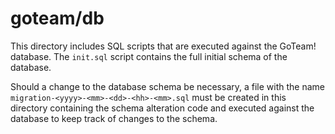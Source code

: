 # goteam/db
This directory includes SQL scripts that are executed against the GoTeam! 
database. The `init.sql` script contains the full initial schema of the 
database.

Should a change to the database schema be necessary, a file with the name 
`migration-<yyyy>-<mm>-<dd>-<hh>-<mm>.sql` must be created in this directory
containing the schema alteration code and executed against the database to 
keep track of changes to the schema.
